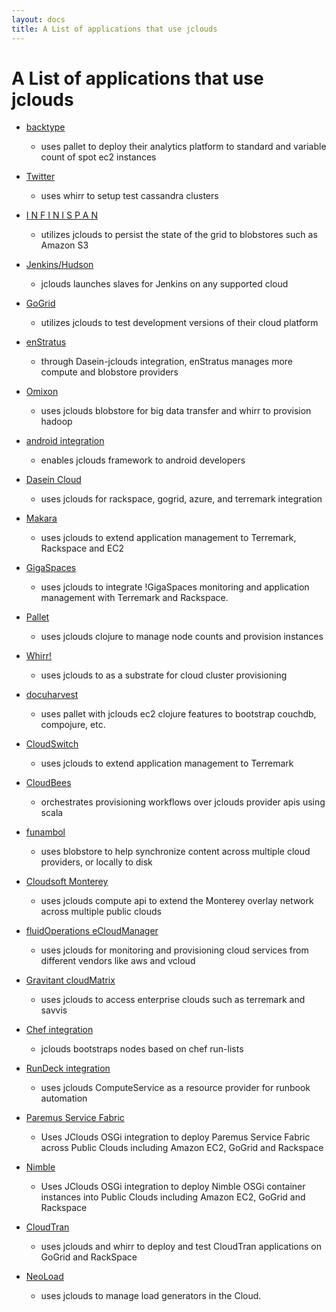 ```yaml
---
layout: docs
title: A List of applications that use jclouds
---
```

# A List of applications that use jclouds


  * [backtype](http://www.backtype.com/)
    * uses pallet to deploy their analytics platform to standard and variable count of spot ec2 instances

  * [Twitter](http://www.twitter.com)
    * uses whirr to setup test cassandra clusters

  * [ I N F I N I S P A N](http://www.jboss.org/infinispan)
    * utilizes jclouds to persist the state of the grid to blobstores such as  Amazon S3

  * [Jenkins/Hudson](https://github.com/ccustine/jclouds-plugin)
    * jclouds launches slaves for Jenkins on any supported cloud

  * [GoGrid](http://www.gogrid.com/)
    * utilizes jclouds to test development versions of their cloud platform

  * [enStratus](http://www.enstratus.com/)
    * through Dasein-jclouds integration, enStratus manages more compute and blobstore providers

  * [Omixon](http://www.omixon.com/)
    * uses jclouds blobstore for big data transfer and whirr to provision hadoop

  * [android integration](http://code.google.com/p/jclouds-android)
    * enables jclouds framework to android developers

  * [Dasein Cloud](http://sourceforge.net/projects/dasein-cloud)
    * uses jclouds for rackspace, gogrid, azure, and terremark integration

  * [Makara](http://www.makara.com)
    * uses jclouds to extend application management to Terremark, Rackspace and EC2

  * [GigaSpaces](http://www.gigaspaces.com)
    * uses jclouds to integrate !GigaSpaces monitoring and application management with Terremark and Rackspace.

  * [Pallet](http://hugoduncan.github.com/pallet)
    * uses jclouds clojure to manage node counts and provision instances

  * [Whirr!](http://github.com/tomwhite/whirr)
    * uses jclouds to as a substrate for cloud cluster provisioning

  * [docuharvest](https://docuharvest.com/)
    * uses pallet with jclouds ec2 clojure features to bootstrap couchdb, compojure, etc.

  * [CloudSwitch](http://www.cloudswitch.com/)
    * uses jclouds to extend application management to Terremark

  * [CloudBees](http://cloudbees.com/)
    * orchestrates provisioning workflows over jclouds provider apis using scala

  * [funambol](https://www.forge.funambol.org/DomainHome.html)
    * uses blobstore to help synchronize content across multiple cloud providers, or locally to disk

  * [Cloudsoft Monterey](http://www.cloudsoftcorp.com/)
    * uses jclouds compute api to extend the Monterey overlay network across multiple public clouds

  * [fluidOperations eCloudManager](http://www.fluidops.com/ecloudmanager.html)
    * uses jclouds for monitoring and provisioning cloud services from different vendors like aws and vcloud

  * [Gravitant cloudMatrix](http://www.gravitant.com)
    * uses jclouds to access enterprise clouds such as terremark and savvis

  * [Chef integration](https://github.com/jclouds/jclouds-chef)
    * jclouds bootstraps nodes based on chef run-lists

  * [RunDeck integration](https://github.com/gschueler/rundeck-jclouds)
    * uses jclouds ComputeService as a resource provider for runbook automation

  * [Paremus Service Fabric](http://www.paremus.com/psf)
    * Uses JClouds OSGi integration to deploy Paremus Service Fabric across Public Clouds including Amazon EC2, GoGrid and Rackspace

  * [Nimble](http://www.paremus.com/nimble)
    * Uses JClouds OSGi integration to deploy Nimble OSGi container instances into Public Clouds including Amazon EC2, GoGrid and Rackspace

  * [CloudTran](http://www.cloudtran.com)
    * uses jclouds and whirr to deploy and test CloudTran applications on GoGrid and RackSpace

  * [NeoLoad](http://www.neotys.com/product/neoload-cloud-testing.html)
    * uses jclouds to manage load generators in the Cloud.
